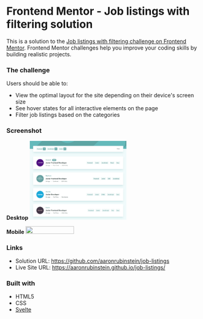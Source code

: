 # Frontend Mentor - Job listings with filtering solution

This is a solution to the [Job listings with filtering challenge on Frontend Mentor](https://www.frontendmentor.io/challenges/job-listings-with-filtering-ivstIPCt). Frontend Mentor challenges help you improve your coding skills by building realistic projects.

### The challenge

Users should be able to:

- View the optimal layout for the site depending on their device's screen size
- See hover states for all interactive elements on the page
- Filter job listings based on the categories

### Screenshot

**Desktop**
<img src="./solution/desktop.jpg" width=50% height=50%>

**Mobile**
<img src="./solution/movile.jpg" width=50% height=50%>

### Links

- Solution URL: https://github.com/aaronrubinstein/job-listings
- Live Site URL: https://aaronrubinstein.github.io/job-listings/

### Built with

- HTML5
- CSS
- [Svelte](https://svelte.dev/)
